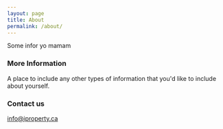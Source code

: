 ```yaml
---
layout: page
title: About
permalink: /about/
---
```


Some infor yo mamam 

### More Information

A place to include any other types of information that you'd like to include about yourself.

### Contact us

[info@iproperty.ca](mailto:info@iproperty.ca)